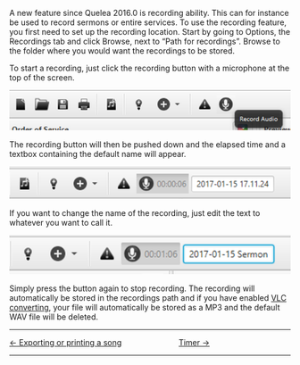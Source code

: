 A new feature since Quelea 2016.0 is recording ability. This can for
instance be used to record sermons or entire services. To use the
recording feature, you first need to set up the recording location.
Start by going to Options, the Recordings tab and click Browse, next to
“Path for recordings”. Browse to the folder where you would want the
recordings to be stored.

To start a recording, just click the recording button with a microphone
at the top of the screen.

![<File:Record> button.png](Record_button.png "File:Record button.png")

The recording button will then be pushed down and the elapsed time and a
textbox containing the default name will appear.

![<File:Recording> started.png](Recording_started.png
"File:Recording started.png")

If you want to change the name of the recording, just edit the text to
whatever you want to call it.

![<File:Rename> recording.png](Rename_recording.png
"File:Rename recording.png")

Simply press the button again to stop recording. The recording will
automatically be stored in the recordings path and if you have enabled
[VLC
converting](Recordings_tab.md#automatically-convert-recordings-to-MP3-files-(requires-VLC) "Recordings tab"),
your file will automatically be stored as a MP3 and the default WAV file
will be deleted.

-----



[← Exporting or printing a
song](Exporting_or_printing_a_song.md "Exporting or printing a song")
&nbsp;&nbsp;&nbsp;&nbsp;&nbsp;&nbsp;&nbsp;&nbsp;&nbsp;&nbsp;&nbsp;&nbsp;&nbsp;&nbsp;&nbsp;&nbsp;&nbsp;&nbsp;&nbsp;&nbsp;&nbsp;&nbsp;&nbsp;&nbsp; [Timer →](Timer.md "Timer")

---
